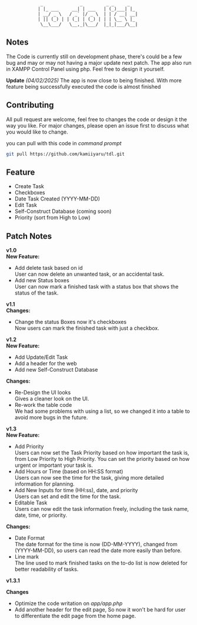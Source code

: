 				 _              _         _ _     _   
				| |_ ___     __| | ___   | (_)___| |_ 
				| __/ _ \   / _` |/ _ \  | | / __| __|
				| || (_) | | (_| | (_) | | | \__ \ |_ 
				 \__\___/   \__,_|\___/  |_|_|___/\__|
                    

## Notes

The Code is currently still on development phase, there's could be a few bug and
may or may not having a major update next patch. The app also run in XAMPP Control Panel using php.
Feel free to design it yourself.

**Update**
*(04/02/2025)* The app is now close to being finished. With more feature 
being successfully executed the code is almost finished

## Contributing

All pull request are welcome, feel free to changes the code or design it the way you like.
For major changes, please open an issue first to discuss what you would like to change.

you can pull with this code in *command prompt*
```bash
git pull https://github.com/kamiiyaru/tdl.git
```

## Feature

- Create Task
- Checkboxes
- Date Task Created (YYYY-MM-DD)
- Edit Task 
- Self-Construct Database (coming soon)
- Priority (sort from High to Low)

## Patch Notes

**v1.0**  
**New Feature:**  
- Add delete task based on id  
  User can now delete an unwanted task, or an accidental task.  
- Add new Status boxes  
  User can now mark a finished task with a status box that shows the status of the task.  

**v1.1**  
**Changes:**  
- Change the status Boxes now it's checkboxes  
  Now users can mark the finished task with just a checkbox.  

**v1.2**  
**New Feature:**  
- Add Update/Edit Task  
- Add a header for the web  
- Add new Self-Construct Database  

**Changes:**  
- Re-Design the UI looks  
  Gives a cleaner look on the UI.  
- Re-work the table code  
  We had some problems with using a list, so we changed it into a table to avoid more bugs in the future.  

**v1.3**  
**New Feature:**  
- Add Priority  
  Users can now set the Task Priority based on how important the task is, from Low Priority to High Priority. You can set the priority based on how urgent or important your task is.  
- Add Hours or Time (based on HH:SS format)  
  Users can now see the time for the task, giving more detailed information for planning.  
- Add New Inputs for time (HH:ss), date, and priority  
  Users can set and edit the time for the task.  
- Editable Task  
  Users can now edit the task information freely, including the task name, date, time, or priority.  

**Changes:**  
- Date Format  
  The date format for the time is now (DD-MM-YYYY), changed from (YYYY-MM-DD), so users can read the date more easily than before.  
- Line mark  
  The line used to mark finished tasks on the to-do list is now deleted for better readability of tasks.

**v1.3.1**

**Changes**
- Optimize the code writation on *app/app.php*
- Add another header for the edit page, So now it won't be hard for user to differentiate the edit page from the home page. 